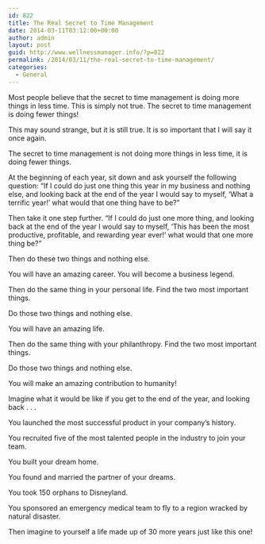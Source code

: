 ```yaml
---
id: 822
title: The Real Secret to Time Management
date: 2014-03-11T03:12:00+00:00
author: admin
layout: post
guid: http://www.wellnessmanager.info/?p=822
permalink: /2014/03/11/the-real-secret-to-time-management/
categories:
  - General
---
```

Most people believe that the secret to time management is doing more things in less time. This is simply not true. The secret to time management is doing fewer things!

This may sound strange, but it is still true. It is so important that I will say it once again.

The secret to time management is not doing more things in less time, it is doing fewer things.

At the beginning of each year, sit down and ask yourself the following question: “If I could do just one thing this year in my business and nothing else, and looking back at the end of the year I would say to myself, ‘What a terrific year!’ what would that one thing have to be?”

Then take it one step further. “If I could do just one more thing, and looking back at the end of the year I would say to myself, ‘This has been the most productive, profitable, and rewarding year ever!’ what would that one more thing be?”

Then do these two things and nothing else.

You will have an amazing career. You will become a business legend.

Then do the same thing in your personal life. Find the two most important things.

Do those two things and nothing else.

You will have an amazing life.

Then do the same thing with your philanthropy. Find the two most important things.

Do those two things and nothing else.

You will make an amazing contribution to humanity!

Imagine what it would be like if you get to the end of the year, and looking back . . .

You launched the most successful product in your company’s history.
  
You recruited five of the most talented people in the industry to join your team.
  
You built your dream home.
  
You found and married the partner of your dreams.
  
You took 150 orphans to Disneyland.
  
You sponsored an emergency medical team to fly to a region wracked by natural disaster.

Then imagine to yourself a life made up of 30 more years just like this one!